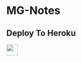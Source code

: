 # MG-Notes

## Deploy To Heroku

<a href="https://heroku.com/deploy?template=https://github.com/student12as/Cwdownloader">
     <img height="30px" src="https://img.shields.io/badge/Deploy%20To%20Heroku-blueviolet?style=for-the-badge&logo=heroku">
  </a>
